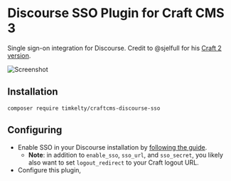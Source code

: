 # Discourse SSO Plugin for Craft CMS 3

Single sign-on integration for Discourse.
Credit to @sjelfull for his [Craft 2 version](https://github.com/sjelfull/discourse).

![Screenshot](resources/img/plugin-logo.png)

## Installation

```
composer require timkelty/craftcms-discourse-sso
```

## Configuring

- Enable SSO in your Discourse installation by [following the guide](https://meta.discourse.org/t/official-single-sign-on-for-discourse/13045).
  - **Note**: in addition to `enable_sso`, `sso_url`, and `sso_secret`, you likely also want to set `logout_redirect` to your Craft logout URL.
- Configure this plugin,
